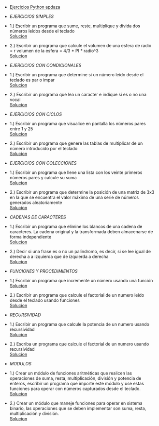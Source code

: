* [Ejercicios Python apdaza](https://github.com/apdaza/universidad-ejercicios/blob/master/python/solucion%20guia%20ejercicios/ejercios%20pbas.pdf)

* _EJERCICIOS SIMPLES_

* 1.) Escribir un programa que sume, reste, multiplique
y divida dos números leídos desde el teclado<br>[Solucion](https://github.com/aalejoz99/Modelos-II/blob/master/Ejercicios%20Python/Ejercicios%20simples/Ejercicio%203.py)
* 2.) Escribir un programa que calcule el volumen de una esfera de radio = r
volumen de la esfera = 4/3 * PI * radio^3<br>[Solucion](https://github.com/aalejoz99/Modelos-II/blob/master/Ejercicios%20Python/Ejercicios%20simples/Ejercicio%207.py)

* _EJERCICIOS CON CONDICIONALES_
* 1.) Escribir un programa que determine si un número
leído desde el teclado es par o impar<br>[Solucion](https://github.com/aalejoz99/Modelos-II/blob/master/Ejercicios%20Python/Ejercicios%20con%20condicionales/Ejercicio%2018.py)
* 2.)  Escribir un programa que lea un caracter e indique si es o no una vocal<br>[Solucion](https://github.com/aalejoz99/Modelos-II/blob/master/Ejercicios%20Python/Ejercicios%20con%20condicionales/Ejercicio%2022.py)

* _EJERCICIOS CON CICLOS_
* 1.) Escribir un programa que visualice en pantalla los números pares entre 1 y 25<br>[Solucion](https://github.com/aalejoz99/Modelos-II/blob/master/Ejercicios%20Python/Ejercicios%20con%20ciclos/Ejercicio%2028.py)
* 2.) Escribir un programa que genere las tablas de multiplicar de un número introducido por el teclado<br>[Solucion](https://github.com/aalejoz99/Modelos-II/blob/master/Ejercicios%20Python/Ejercicios%20con%20ciclos/Ejercicio%2031.py)

* _EJERCICIOS CON COLECCIONES_
* 1.) Escribir un programa que llene una lista con los veinte primeros números pares y calcule su suma<br>[Solucion](https://github.com/aalejoz99/Modelos-II/blob/master/Ejercicios%20Python/Ejercicios%20con%20colecciones/Ejercicio%2043.py)
* 2.) Escribir un programa que determine la posición de una matriz de 3x3 en la que se encuentra el valor máximo de una serie de números generados aleatoriamente<br>[Solucion](https://github.com/aalejoz99/Modelos-II/blob/master/Ejercicios%20Python/Ejercicios%20con%20colecciones/Ejercicio%2049.py)

* _CADENAS DE CARACTERES_
* 1.) Escribir un programa que elimine los blancos de una cadena de caracteres. La cadena original y la transformada deben almacenarse de forma independiente<br>[Solucion](https://github.com/aalejoz99/Modelos-II/blob/master/Ejercicios%20Python/Cadenas%20de%20caracteres/Ejercicio%2056.py)
* 2.) Decir si una frase es o no un palíndromo, es decir, si se lee igual de derecha a a izquierda que de izquierda a derecha<br>[Solucion](https://github.com/aalejoz99/Modelos-II/blob/master/Ejercicios%20Python/Cadenas%20de%20caracteres/Ejercicio%2063.py)

* _FUNCIONES Y PROCEDIMIENTOS_
* 1.) Escribir un programa que incremente un número usando una función<br>[Solucion](https://github.com/aalejoz99/Modelos-II/blob/master/Ejercicios%20Python/Funciones%20y%20procedimientos/Ejercicio%2064.py)
* 2.) Escribir un programa que calcule el factorial de un numero leído desde el teclado usando funciones<br>[Solucion](https://github.com/aalejoz99/Modelos-II/blob/master/Ejercicios%20Python/Funciones%20y%20procedimientos/Ejercicio%2066.py)

* _RECURSIVIDAD_
* 1.) Escribir un programa que calcule la potencia de un numero usando recursividad<br>[Solucion](https://github.com/aalejoz99/Modelos-II/blob/master/Ejercicios%20Python/Recursividad/Ejercicio%2075.py)
* 2.) Escriba un programa que calcule el factorial de un numero usando recursividad<br>[Solucion](https://github.com/aalejoz99/Modelos-II/blob/master/Ejercicios%20Python/Recursividad/Ejercicio%2076.py)

* _MODULOS_
* 1.) Crear un módulo de funciones aritméticas que realicen las operaciones de suma, resta, multiplicación, división y potencia de enteros, escribir un programa que importe este módulo y use estas funciones para operar con números capturados desde el teclado.<br>[Solucion](https://github.com/aalejoz99/Modelos-II/tree/master/Ejercicios%20Python/Modulos/Ejercicio%2081)
* 2.) Crear un módulo que maneje funciones para operar en sistema binario, las operaciones que
se deben implementar son suma, resta, multiplicación y división.<br>[Solucion](https://github.com/aalejoz99/Modelos-II/tree/master/Ejercicios%20Python/Modulos/Ejercicio%2083)



